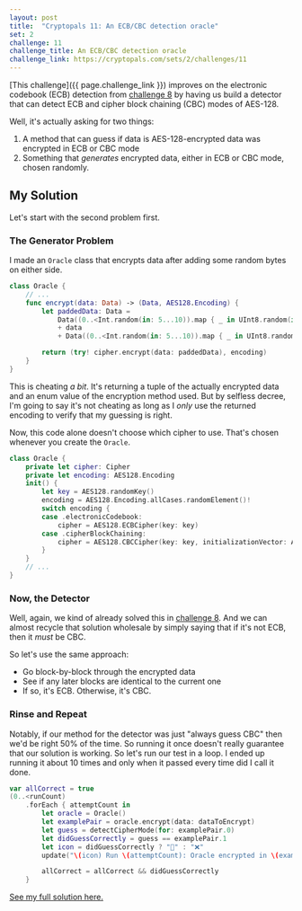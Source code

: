 ```yaml
---
layout: post
title:  "Cryptopals 11: An ECB/CBC detection oracle"
set: 2
challenge: 11
challenge_title: An ECB/CBC detection oracle
challenge_link: https://cryptopals.com/sets/2/challenges/11
---
```

<!-- cspell:ignore PKCS xor'ing funsies thankyouverymuch -->
<!-- cspell:word judgy -->
[This challenge]({{ page.challenge_link }}) improves on the electronic codebook (ECB) detection from [challenge 8](./08-detect-aes-in-ecb-mode) by having us build a detector that can detect ECB and cipher block chaining (CBC) modes of AES-128.

Well, it's actually asking for two things:
1. A method that can guess if data is AES-128-encrypted data was encrypted in ECB or CBC mode
1. Something that _generates_ encrypted data, either in ECB or CBC mode, chosen randomly.

## My Solution
Let's start with the second problem first.

### The Generator Problem
I made an `Oracle` class that encrypts data after adding some random bytes on either side.

```swift
class Oracle {
    // ...
    func encrypt(data: Data) -> (Data, AES128.Encoding) {
        let paddedData: Data =
            Data((0..<Int.random(in: 5...10)).map { _ in UInt8.random(in: 0...UInt8.max) })
            + data
            + Data((0..<Int.random(in: 5...10)).map { _ in UInt8.random(in: 0...UInt8.max) })

        return (try! cipher.encrypt(data: paddedData), encoding)
    }
}
```

This is cheating _a bit_. It's returning a tuple of the actually encrypted data and an enum value of the encryption method used. But by selfless decree, I'm going to say it's not cheating as long as I _only_ use the returned encoding to verify that my guessing is right.

Now, this code alone doesn't choose which cipher to use. That's chosen whenever you create the `Oracle`.

```swift
class Oracle {
    private let cipher: Cipher
    private let encoding: AES128.Encoding
    init() {
        let key = AES128.randomKey()
        encoding = AES128.Encoding.allCases.randomElement()!
        switch encoding {
        case .electronicCodebook:
            cipher = AES128.ECBCipher(key: key)
        case .cipherBlockChaining:
            cipher = AES128.CBCCipher(key: key, initializationVector: AES128.randomKey())
        }
    }
    // ...
}
```

### Now, the Detector
Well, again, we kind of already solved this in [challenge 8](./08-detect-aes-in-ecb-mode). And we can almost recycle that solution wholesale by simply saying that if it's not ECB, then it _must_ be CBC. 

So let's use the same approach:
- Go block-by-block through the encrypted data
- See if any later blocks are identical to the current one
- If so, it's ECB. Otherwise, it's CBC. 

### Rinse and Repeat
Notably, if our method for the detector was just "always guess CBC" then we'd be right 50% of the time. So running it once doesn't really guarantee that our solution is working. So let's run our test in a loop. I ended up running it about 10 times and only when it passed every time did I call it done.

```swift
var allCorrect = true
(0..<runCount)
    .forEach { attemptCount in
        let oracle = Oracle()
        let examplePair = oracle.encrypt(data: dataToEncrypt)
        let guess = detectCipherMode(for: examplePair.0)
        let didGuessCorrectly = guess == examplePair.1
        let icon = didGuessCorrectly ? "🎉" : "❌"
        update("\(icon) Run \(attemptCount): Oracle encrypted in \(examplePair.1) and we guessed \(guess)")

        allCorrect = allCorrect && didGuessCorrectly
    }
```

[See my full solution here.](https://github.com/downie/cryptopals/blob/main/Cryptopals/Challenges/Set2/Challenge11.swift)